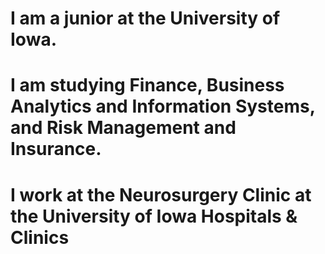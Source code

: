 # I am a junior at the University of Iowa.
# I am studying Finance, Business Analytics and Information Systems, and Risk Management and Insurance. 
# I work at the Neurosurgery Clinic at the University of Iowa Hospitals & Clinics 
